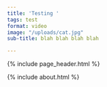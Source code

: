 ```yaml
---
title: 'Testing '
tags: test
format: video
image: "/uploads/cat.jpg"
sub-title: blah blah blah blah

---
```

{% include page_header.html %}

{% include about.html %}